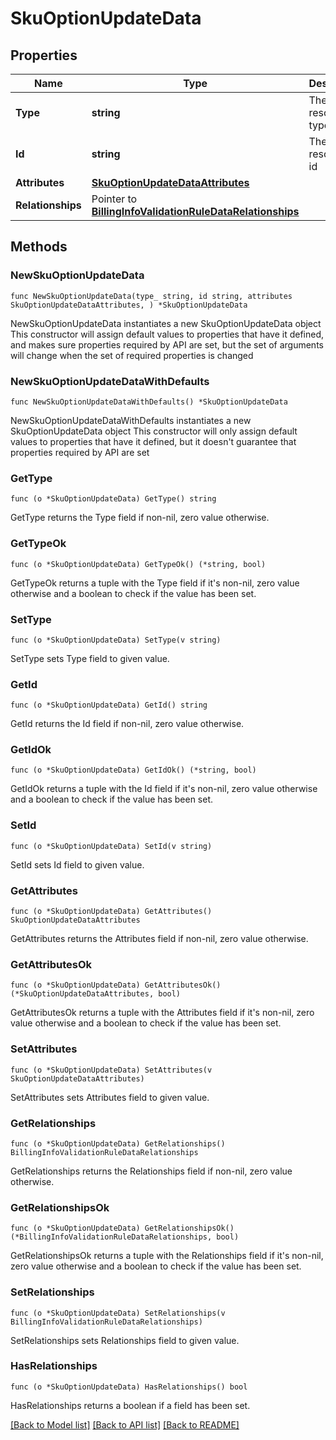 # SkuOptionUpdateData

## Properties

Name | Type | Description | Notes
------------ | ------------- | ------------- | -------------
**Type** | **string** | The resource&#39;s type | 
**Id** | **string** | The resource&#39;s id | 
**Attributes** | [**SkuOptionUpdateDataAttributes**](SkuOptionUpdateDataAttributes.md) |  | 
**Relationships** | Pointer to [**BillingInfoValidationRuleDataRelationships**](BillingInfoValidationRuleDataRelationships.md) |  | [optional] 

## Methods

### NewSkuOptionUpdateData

`func NewSkuOptionUpdateData(type_ string, id string, attributes SkuOptionUpdateDataAttributes, ) *SkuOptionUpdateData`

NewSkuOptionUpdateData instantiates a new SkuOptionUpdateData object
This constructor will assign default values to properties that have it defined,
and makes sure properties required by API are set, but the set of arguments
will change when the set of required properties is changed

### NewSkuOptionUpdateDataWithDefaults

`func NewSkuOptionUpdateDataWithDefaults() *SkuOptionUpdateData`

NewSkuOptionUpdateDataWithDefaults instantiates a new SkuOptionUpdateData object
This constructor will only assign default values to properties that have it defined,
but it doesn't guarantee that properties required by API are set

### GetType

`func (o *SkuOptionUpdateData) GetType() string`

GetType returns the Type field if non-nil, zero value otherwise.

### GetTypeOk

`func (o *SkuOptionUpdateData) GetTypeOk() (*string, bool)`

GetTypeOk returns a tuple with the Type field if it's non-nil, zero value otherwise
and a boolean to check if the value has been set.

### SetType

`func (o *SkuOptionUpdateData) SetType(v string)`

SetType sets Type field to given value.


### GetId

`func (o *SkuOptionUpdateData) GetId() string`

GetId returns the Id field if non-nil, zero value otherwise.

### GetIdOk

`func (o *SkuOptionUpdateData) GetIdOk() (*string, bool)`

GetIdOk returns a tuple with the Id field if it's non-nil, zero value otherwise
and a boolean to check if the value has been set.

### SetId

`func (o *SkuOptionUpdateData) SetId(v string)`

SetId sets Id field to given value.


### GetAttributes

`func (o *SkuOptionUpdateData) GetAttributes() SkuOptionUpdateDataAttributes`

GetAttributes returns the Attributes field if non-nil, zero value otherwise.

### GetAttributesOk

`func (o *SkuOptionUpdateData) GetAttributesOk() (*SkuOptionUpdateDataAttributes, bool)`

GetAttributesOk returns a tuple with the Attributes field if it's non-nil, zero value otherwise
and a boolean to check if the value has been set.

### SetAttributes

`func (o *SkuOptionUpdateData) SetAttributes(v SkuOptionUpdateDataAttributes)`

SetAttributes sets Attributes field to given value.


### GetRelationships

`func (o *SkuOptionUpdateData) GetRelationships() BillingInfoValidationRuleDataRelationships`

GetRelationships returns the Relationships field if non-nil, zero value otherwise.

### GetRelationshipsOk

`func (o *SkuOptionUpdateData) GetRelationshipsOk() (*BillingInfoValidationRuleDataRelationships, bool)`

GetRelationshipsOk returns a tuple with the Relationships field if it's non-nil, zero value otherwise
and a boolean to check if the value has been set.

### SetRelationships

`func (o *SkuOptionUpdateData) SetRelationships(v BillingInfoValidationRuleDataRelationships)`

SetRelationships sets Relationships field to given value.

### HasRelationships

`func (o *SkuOptionUpdateData) HasRelationships() bool`

HasRelationships returns a boolean if a field has been set.


[[Back to Model list]](../README.md#documentation-for-models) [[Back to API list]](../README.md#documentation-for-api-endpoints) [[Back to README]](../README.md)


